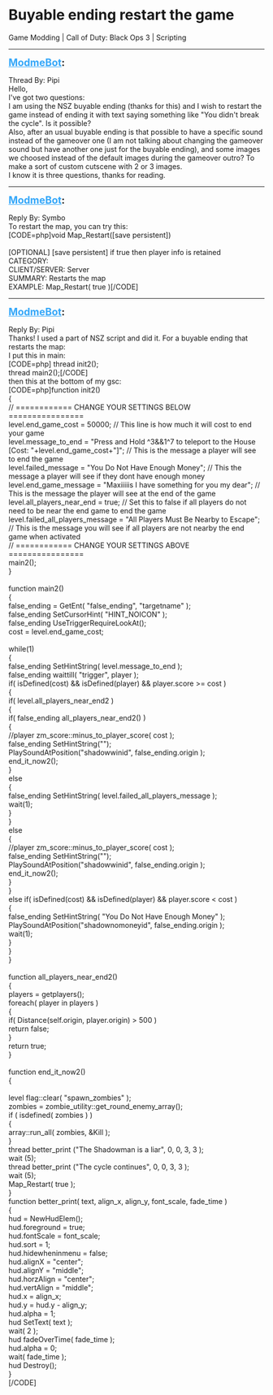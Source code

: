 # Buyable ending restart the game
Game Modding | Call of Duty: Black Ops 3 | Scripting

---
<strong style="font-size: 1.4em;"><span style="text-decoration: underline;text-decoration-color: #34a7f9;"><span style="color:#34a7f9;">ModmeBot</span></span>:</strong>

<p>Thread By: Pipi<br />Hello,<br />I&#39;ve got two questions:<br />I am using the NSZ buyable ending (thanks for this) and I wish to restart the game instead of ending it with text saying something like &quot;You didn&#39;t break the cycle&quot;. Is it possible?<br />Also, after an usual buyable ending is that possible to have a specific sound instead of the gameover one (I am not talking about changing the gameover sound but have another one just for the buyable ending), and some images we choosed instead of the default images during the gameover outro? To make a sort of custom cutscene with 2 or 3 images.<br />I know it is three questions, thanks for reading.</p>

---
<strong style="font-size: 1.4em;"><span style="text-decoration: underline;text-decoration-color: #34a7f9;"><span style="color:#34a7f9;">ModmeBot</span></span>:</strong>

<p>Reply By: Symbo<br />To restart the map, you can try this:<br />[CODE=php]void Map_Restart([save persistent])<br /><br />[OPTIONAL] [save persistent] if true then player info is retained<br />CATEGORY: <br />CLIENT/SERVER: Server<br />SUMMARY: Restarts the map<br />EXAMPLE: Map_Restart( true )[/CODE]</p>

---
<strong style="font-size: 1.4em;"><span style="text-decoration: underline;text-decoration-color: #34a7f9;"><span style="color:#34a7f9;">ModmeBot</span></span>:</strong>

<p>Reply By: Pipi<br />Thanks! I used a part of NSZ script and did it. For a buyable ending that restarts the map:<br />I put this in main:<br />[CODE=php]	thread init2();<br />	thread main2();[/CODE]<br /> then this at the bottom of my gsc:<br />[CODE=php]function init2()<br />{<br />	// ============ CHANGE YOUR SETTINGS BELOW ================<br />	level.end_game_cost = 50000; 												// This line is how much it will cost to end your game<br />	level.message_to_end = &quot;Press and Hold ^3&amp;&amp;1^7 to teleport to the House [Cost: &quot;+level.end_game_cost+&quot;]&quot;; 	// This is the message a player will see to end the game<br />	level.failed_message = &quot;You Do Not Have Enough Money&quot;;					// This the message a player will see if they dont have enough money<br />	level.end_game_message = &quot;Maxiiiiis I have something for you my dear&quot;;			// This is the message the player will see at the end of the game <br />	level.all_players_near_end = true; 											// Set this to false if all players do not need to be near the end game to end the game<br />	level.failed_all_players_message = &quot;All Players Must Be Nearby to Escape&quot;;	// This is the message you will see if all players are not nearby the end game when activated<br />	// ============ CHANGE YOUR SETTINGS ABOVE ================<br />	main2(); <br />}<br /><br />function main2()<br />{<br />	false_ending = GetEnt( &quot;false_ending&quot;, &quot;targetname&quot; ); <br />	false_ending SetCursorHint( &quot;HINT_NOICON&quot; );<br />	false_ending UseTriggerRequireLookAt(); <br />	cost = level.end_game_cost;<br /><br />	while(1)<br />	{<br />		false_ending SetHintString( level.message_to_end ); <br />		false_ending waittill( &quot;trigger&quot;, player ); <br />		if( isDefined(cost) &amp;&amp; isDefined(player) &amp;&amp; player.score &gt;= cost )<br />		{<br />			if( level.all_players_near_end2 )<br />			{<br />				if( false_ending all_players_near_end2() )<br />				{<br />					//player zm_score::minus_to_player_score( cost );<br />					false_ending SetHintString(&quot;&quot;); <br />					PlaySoundAtPosition(&quot;shadowwinid&quot;, false_ending.origin );<br />					end_it_now2();<br />				}<br />				else<br />				{<br />					false_ending SetHintString( level.failed_all_players_message ); <br />					wait(1); <br />				}<br />			}<br />			else<br />			{<br />				//player zm_score::minus_to_player_score( cost );<br />				false_ending SetHintString(&quot;&quot;);<br />				PlaySoundAtPosition(&quot;shadowwinid&quot;, false_ending.origin );<br />				end_it_now2();<br />			}<br />		}<br />		else if( isDefined(cost) &amp;&amp; isDefined(player) &amp;&amp; player.score &lt; cost )<br />		{<br />			false_ending SetHintString( &quot;You Do Not Have Enough Money&quot; ); <br />			PlaySoundAtPosition(&quot;shadownomoneyid&quot;, false_ending.origin );<br />			wait(1); <br />		}<br />	}<br />}<br /><br />function all_players_near_end2()<br />{<br />	players = getplayers(); <br />	foreach( player in players )<br />	{<br />		if( Distance(self.origin, player.origin) &gt; 500 )<br />			return false; <br />	}<br />	return true; <br />}<br /><br />function end_it_now2()<br />{<br /><br />level flag::clear( &quot;spawn_zombies&quot; );<br />	zombies = zombie_utility::get_round_enemy_array();<br />		if ( isdefined( zombies ) )<br />		{<br />			array::run_all( zombies, &amp;Kill );<br />		}<br />		thread better_print (&quot;The Shadowman is a liar&quot;, 0, 0, 3, 3 );<br />		wait (5);<br />		thread better_print (&quot;The cycle continues&quot;, 0, 0, 3, 3 );<br />		wait (5);<br />	Map_Restart( true );<br />}<br />function better_print( text, align_x, align_y, font_scale, fade_time )<br />{<br />    hud = NewHudElem();<br />    hud.foreground = true;<br />    hud.fontScale = font_scale;<br />    hud.sort = 1;<br />    hud.hidewheninmenu = false;<br />    hud.alignX = &quot;center&quot;;<br />    hud.alignY = &quot;middle&quot;;<br />    hud.horzAlign = &quot;center&quot;;<br />    hud.vertAlign = &quot;middle&quot;;<br />    hud.x = align_x;<br />    hud.y = hud.y - align_y;<br />    hud.alpha = 1;<br />    hud SetText( text );<br />    wait( 2 );<br />    hud fadeOverTime( fade_time );<br />    hud.alpha = 0;<br />    wait( fade_time );<br />    hud Destroy();<br />}<br />[/CODE]</p>
